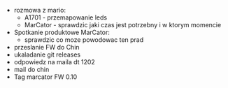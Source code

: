 - rozmowa z mario:
	- A1701 - przemapowanie leds
	- MarCator - sprawdzic jaki czas jest potrzebny i w ktorym momencie
- Spotkanie produktowe MarCator:
	- sprawdzic co moze powodowac ten prad
- przeslanie FW do Chin
- ukaladanie git releases
- odpowiedz na maila dt 1202
- mail do chin
- Tag marcator FW 0.10


